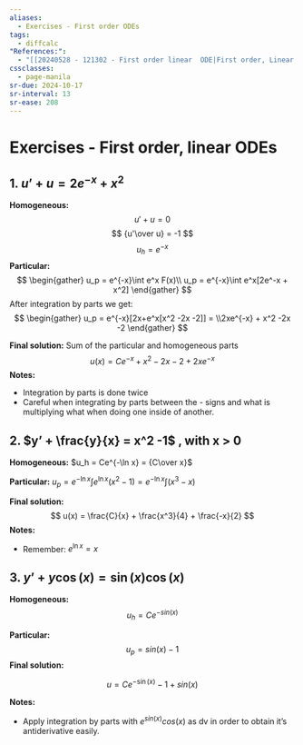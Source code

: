 ```yaml
---
aliases:
  - Exercises - First order ODEs
tags:
  - diffcalc
"References:":
  - "[[20240528 - 121302 - First order linear  ODE|First order, Linear  ODE]]"
cssclasses:
  - page-manila
sr-due: 2024-10-17
sr-interval: 13
sr-ease: 208
---
```

# Exercises - First order, linear ODEs

## 1. $u’ + u = 2e^{-x} + x^2$

**Homogeneous:**
$$
u' + u = 0
$$
$$
{u'\over u} = -1
$$
$$
u_h = e^{-x}
$$
**Particular:**
$$
\begin{gather}
u_p = e^{-x}\int e^x F(x)\\
u_p = e^{-x}\int e^x[2e^-x + x^2]
\end{gather}
$$
After integration by parts we get:
$$
\begin{gather}
u_p = e^{-x}[2x+e^x[x^2 -2x -2]] = \\2xe^{-x} + x^2 -2x -2
\end{gather}
$$

**Final solution:**
Sum of the particular and homogeneous parts
$$
u(x) = Ce^{-x} + x^2 -2x -2 + 2xe^{-x}
$$
**Notes:** 
+ Integration by parts is done twice
+ Careful when integrating by parts between the - signs and what is multiplying what when doing one inside of another. 


## 2. $y’ + \frac{y}{x} = x^2 -1$ , with x > 0

**Homogeneous:**
$u_h = Ce^{-\ln x} = {C\over x}$ 

**Particular:** $u_p = e^{-\ln x}\int e^{\ln x}(x^2 -1) = e^{-\ln x}\int (x^3 -x)$

**Final solution:** 
$$
u(x) = \frac{C}{x} + \frac{x^3}{4} + \frac{-x}{2}
$$
**Notes:**
+ Remember: $e^{\ln x} = x$


## 3. $y’ + y\cos (x) = \sin (x) \cos (x)$

**Homogeneous:**
$$
u_h = Ce^{-sin(x)}
$$

**Particular:**
$$
u_p = sin(x) -1
$$
**Final solution:**

$$
u = Ce^{-\sin (x)} - 1 + sin(x)
$$

**Notes:**
+ Apply integration by parts with $e^{sin (x)} cos(x)$ as dv in order to obtain it’s antiderivative easily.

